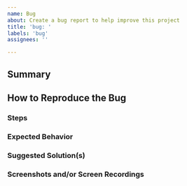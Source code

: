 ```yaml
---
name: Bug
about: Create a bug report to help improve this project
title: 'bug: '
labels: 'bug'
assignees: ''

---
```


## Summary

<!-- This section is required -->
<!-- Please provide a clear and concise summary of the bug. -->

## How to Reproduce the Bug

### Steps

<!-- This section is REQUIRED -->
<!-- Our developers need to know how to reproduce the issue before they can fix it. -->

### Expected Behavior

<!-- This section is REQUIRED -->
<!-- Please provide a clear and concise description of what you expected to happen. -->

### Suggested Solution(s)

<!-- This section is OPTIONAL -->
<!-- A list of suggested solutions to try and/or implement -->

### Screenshots and/or Screen Recordings

<!-- This section is OPTIONAL -->
<!-- If you have screenshots or screen recordings, please provide them here. -->
<!-- Screenshots and screen recordings are really helpful. -->

